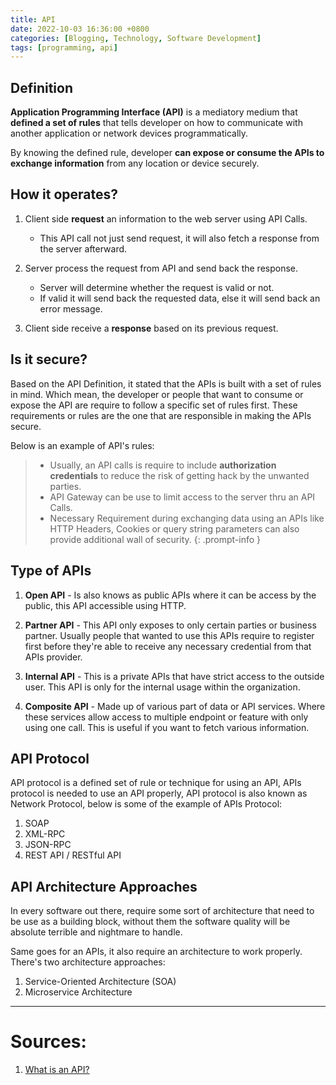 ```yaml
---
title: API
date: 2022-10-03 16:36:00 +0800
categories: [Blogging, Technology, Software Development]
tags: [programming, api]
---
```


## Definition
**Application Programming Interface (API)** is a mediatory medium that **defined a set of rules** that tells developer on how to communicate with another application or network devices programmatically. 

By knowing the defined rule, developer **can expose or consume the APIs to exchange information** from any location or device securely.


## How it operates?
1. Client side **request** an information to the web server using API Calls. 
	- This API call not just send request, it will also fetch a response from the server afterward.
	  
2. Server process the request from API and send back the response. 
	- Server will determine whether the request is valid or not. 
	- If valid it will send back the requested data, else it will send back an error message. 
	  
3. Client side receive a **response** based on its previous request.  


## Is it secure?
Based on the API Definition, it stated that the APIs is built with a set of rules in mind. Which mean, the developer or people that want to consume or expose the API are require to follow a specific set of rules first. These requirements or rules are the one that are responsible in making the APIs secure.

Below is an example of API's rules:
> - Usually, an API calls is require to include **authorization credentials** to reduce the risk of getting hack by the unwanted parties.
> - API Gateway can be use to limit access to the server thru an API Calls.
> - Necessary Requirement during exchanging data using an APIs like HTTP Headers, Cookies or query string parameters can also provide additional wall of security.
{: .prompt-info }


## Type of APIs
1. **Open API** - Is also knows as public APIs where it can be access by the public, this API accessible using HTTP. 
   
2.  **Partner API** - This API only exposes to only certain parties or business partner. Usually people that wanted to use this APIs require to register first before they're able to receive any necessary credential from that APIs provider. 
   
3. **Internal API** - This is a private APIs that have strict access to the outside user. This API is only for the internal usage within the organization. 
   
4. **Composite API** - Made up of various part of data or API services. Where these services allow access to multiple endpoint or feature with only using one call. This is useful if you want to fetch various information. 


## API Protocol
API protocol is a defined set of rule or technique for using an API, APIs protocol is needed to use an API properly, API protocol is also known as Network Protocol, below is some of the example of APIs Protocol:
1. SOAP
2. XML-RPC
3. JSON-RPC
4. REST API / RESTful API


## API Architecture Approaches
In every software out there, require some sort of architecture that need to be use as a building block, without them the software quality will be absolute terrible and nightmare to handle. 

Same goes for an APIs, it also require an architecture to work properly. There's two architecture approaches: 

1. Service-Oriented Architecture (SOA)
2. Microservice Architecture

---
# Sources:
1. [What is an API?](https://www.ibm.com/cloud/learn/api)